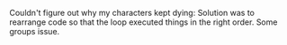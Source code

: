 Couldn't figure out why my characters kept dying:
Solution was to rearrange code so that the loop executed things in the right order.
Some groups issue.
